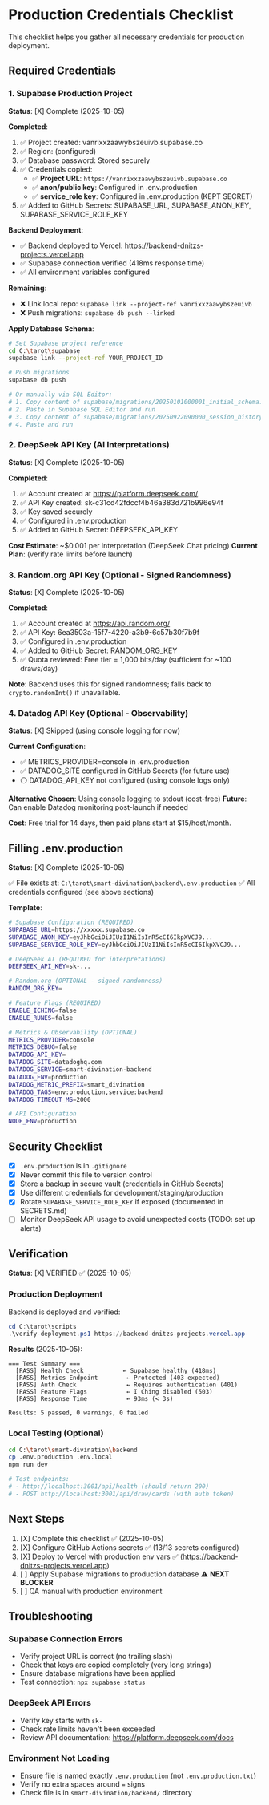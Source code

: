# Production Credentials Checklist

This checklist helps you gather all necessary credentials for production deployment.

## Required Credentials

### 1. Supabase Production Project

**Status**: [X] Complete (2025-10-05)

**Completed**:
1. ✅ Project created: vanrixxzaawybszeuivb.supabase.co
2. ✅ Region: (configured)
3. ✅ Database password: Stored securely
4. ✅ Credentials copied:
   - ✅ **Project URL**: `https://vanrixxzaawybszeuivb.supabase.co`
   - ✅ **anon/public key**: Configured in .env.production
   - ✅ **service_role key**: Configured in .env.production (KEPT SECRET)
5. ✅ Added to GitHub Secrets: SUPABASE_URL, SUPABASE_ANON_KEY, SUPABASE_SERVICE_ROLE_KEY

**Backend Deployment**:
- ✅ Backend deployed to Vercel: https://backend-dnitzs-projects.vercel.app
- ✅ Supabase connection verified (418ms response time)
- ✅ All environment variables configured

**Remaining**:
- ❌ Link local repo: `supabase link --project-ref vanrixxzaawybszeuivb`
- ❌ Push migrations: `supabase db push --linked`

**Apply Database Schema**:
```bash
# Set Supabase project reference
cd C:\tarot\supabase
supabase link --project-ref YOUR_PROJECT_ID

# Push migrations
supabase db push

# Or manually via SQL Editor:
# 1. Copy content of supabase/migrations/20250101000001_initial_schema.sql
# 2. Paste in Supabase SQL Editor and run
# 3. Copy content of supabase/migrations/20250922090000_session_history_schema.sql
# 4. Paste and run
```

### 2. DeepSeek API Key (AI Interpretations)

**Status**: [X] Complete (2025-10-05)

**Completed**:
1. ✅ Account created at https://platform.deepseek.com/
2. ✅ API Key created: sk-c31cd42fdccf4b46a383d721b996e94f
3. ✅ Key saved securely
4. ✅ Configured in .env.production
5. ✅ Added to GitHub Secret: DEEPSEEK_API_KEY

**Cost Estimate**: ~$0.001 per interpretation (DeepSeek Chat pricing)
**Current Plan**: (verify rate limits before launch)

### 3. Random.org API Key (Optional - Signed Randomness)

**Status**: [X] Complete (2025-10-05)

**Completed**:
1. ✅ Account created at https://api.random.org/
2. ✅ API Key: 6ea3503a-15f7-4220-a3b9-6c57b30f7b9f
3. ✅ Configured in .env.production
4. ✅ Added to GitHub Secret: RANDOM_ORG_KEY
5. ✅ Quota reviewed: Free tier = 1,000 bits/day (sufficient for ~100 draws/day)

**Note**: Backend uses this for signed randomness; falls back to `crypto.randomInt()` if unavailable.

### 4. Datadog API Key (Optional - Observability)

**Status**: [X] Skipped (using console logging for now)

**Current Configuration**:
- ✅ METRICS_PROVIDER=console in .env.production
- ✅ DATADOG_SITE configured in GitHub Secrets (for future use)
- ⚪ DATADOG_API_KEY not configured (using console logs only)

**Alternative Chosen**: Using console logging to stdout (cost-free)
**Future**: Can enable Datadog monitoring post-launch if needed

**Cost**: Free trial for 14 days, then paid plans start at $15/host/month.

## Filling .env.production

**Status**: [X] Complete (2025-10-05)

✅ File exists at: `C:\tarot\smart-divination\backend\.env.production`
✅ All credentials configured (see above sections)

**Template**:
```bash
# Supabase Configuration (REQUIRED)
SUPABASE_URL=https://xxxxx.supabase.co
SUPABASE_ANON_KEY=eyJhbGciOiJIUzI1NiIsInR5cCI6IkpXVCJ9...
SUPABASE_SERVICE_ROLE_KEY=eyJhbGciOiJIUzI1NiIsInR5cCI6IkpXVCJ9...

# DeepSeek AI (REQUIRED for interpretations)
DEEPSEEK_API_KEY=sk-...

# Random.org (OPTIONAL - signed randomness)
RANDOM_ORG_KEY=

# Feature Flags (REQUIRED)
ENABLE_ICHING=false
ENABLE_RUNES=false

# Metrics & Observability (OPTIONAL)
METRICS_PROVIDER=console
METRICS_DEBUG=false
DATADOG_API_KEY=
DATADOG_SITE=datadoghq.com
DATADOG_SERVICE=smart-divination-backend
DATADOG_ENV=production
DATADOG_METRIC_PREFIX=smart_divination
DATADOG_TAGS=env:production,service:backend
DATADOG_TIMEOUT_MS=2000

# API Configuration
NODE_ENV=production
```

## Security Checklist

- [X] `.env.production` is in `.gitignore`
- [X] Never commit this file to version control
- [X] Store a backup in secure vault (credentials in GitHub Secrets)
- [X] Use different credentials for development/staging/production
- [X] Rotate `SUPABASE_SERVICE_ROLE_KEY` if exposed (documented in SECRETS.md)
- [ ] Monitor DeepSeek API usage to avoid unexpected costs (TODO: set up alerts)

## Verification

**Status**: [X] VERIFIED ✅ (2025-10-05)

### Production Deployment
Backend is deployed and verified:
```powershell
cd C:\tarot\scripts
.\verify-deployment.ps1 https://backend-dnitzs-projects.vercel.app
```

**Results** (2025-10-05):
```
=== Test Summary ===
  [PASS] Health Check           ← Supabase healthy (418ms)
  [PASS] Metrics Endpoint        ← Protected (403 expected)
  [PASS] Auth Check              ← Requires authentication (401)
  [PASS] Feature Flags           ← I Ching disabled (503)
  [PASS] Response Time           ← 93ms (< 3s)

Results: 5 passed, 0 warnings, 0 failed
```

### Local Testing (Optional)
```bash
cd C:\tarot\smart-divination\backend
cp .env.production .env.local
npm run dev

# Test endpoints:
# - http://localhost:3001/api/health (should return 200)
# - POST http://localhost:3001/api/draw/cards (with auth token)
```

## Next Steps

1. [X] Complete this checklist ✅ (2025-10-05)
2. [X] Configure GitHub Actions secrets ✅ (13/13 secrets configured)
3. [X] Deploy to Vercel with production env vars ✅ (https://backend-dnitzs-projects.vercel.app)
4. [ ] Apply Supabase migrations to production database ⚠️ **NEXT BLOCKER**
5. [ ] QA manual with production environment

## Troubleshooting

### Supabase Connection Errors
- Verify project URL is correct (no trailing slash)
- Check that keys are copied completely (very long strings)
- Ensure database migrations have been applied
- Test connection: `npx supabase status`

### DeepSeek API Errors
- Verify key starts with `sk-`
- Check rate limits haven't been exceeded
- Review API documentation: https://platform.deepseek.com/docs

### Environment Not Loading
- Ensure file is named exactly `.env.production` (not `.env.production.txt`)
- Verify no extra spaces around `=` signs
- Check file is in `smart-divination/backend/` directory
